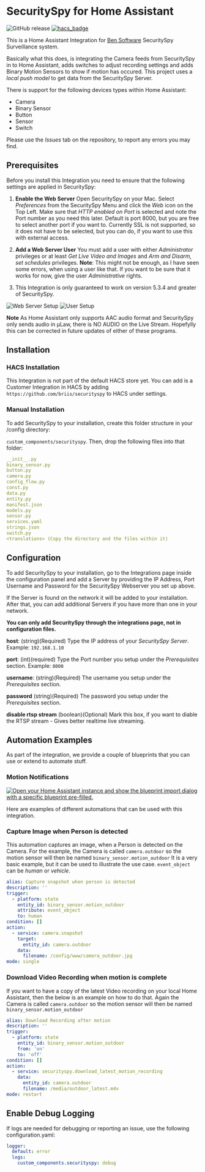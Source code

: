 # SecuritySpy for Home Assistant
![GitHub release](https://img.shields.io/github/release/briis/securityspy.svg?style=flat-square) [![hacs_badge](https://img.shields.io/badge/HACS-Custom-orange.svg?style=flat-square)](https://github.com/custom-components/hacs)

This is a Home Assistant Integration for [Ben Software](https://www.bensoftware.com) SecuritySpy Surveillance system.

Basically what this does, is integrating the Camera feeds from SecuritySpy in to Home Assistant, adds switches to adjust recording settings and adds Binary Motion Sensors to show if motion has occured. This project uses a *local push model* to get data from the SecuritySpy Server.

There is support for the following devices types within Home Assistant:
* Camera
* Binary Sensor
* Button
* Sensor
* Switch

Please use the *Issues* tab on the repository, to report any errors you may find.

## Prerequisites

Before you install this Integration you need to ensure that the following settings are applied in SecuritySpy:

1. **Enable the Web Server** Open SecuritySpy on your Mac. Select *Preferences* from the SecuritySpy Menu and click the *Web* icon on the Top Left. Make sure that *HTTP enabled on Port* is selected and note the Port number as you need this later. Default is port 8000, but you are free to select another port if you want to. Currently SSL is not supported, so it does not have to be selected, but you can do, if you want to use this with external access.

2. **Add a Web Server User** You must add a user with either *Administrator* privileges or at least *Get Live Video and Images* and *Arm and Disarm, set schedules* privileges. **Note**: This might not be enough, as I have seen some errors, when using a user like that. If you want to be sure that it works for now, give the user *Administrative* rights.

3. This Integration is only guaranteed to work on version 5.3.4 and greater of SecuritySpy.

![Web Server Setup](https://github.com/briis/securityspy/blob/master/support_files/secspy_webserver_sm.png) ![User Setup](https://github.com/briis/securityspy/blob/master/support_files/secspy_users_sm.png)

**Note** As Home Assistant only supports AAC audio format and SecuritySpy only sends audio in µLaw, there is NO AUDIO on the Live Stream. Hopefylly this can be corrected in future updates of either of these programs.

## Installation

### HACS Installation
This Integration is not part of the default HACS store yet. You can add is a Customer Integration in HACS by adding `https://github.com/briis/securityspy` to HACS under settings.

### Manual Installation

To add SecuritySpy to your installation, create this folder structure in your /config directory:

`custom_components/securityspy`.
Then, drop the following files into that folder:

```yaml
__init__.py
binary_sensor.py
button.py
camera.py
config_flow.py
const.py
data.py
entity.py
manifest.json
models.py
sensor.py
services.yaml
strings.json
switch.py
<translations> (Copy the directory and the files within it)
```


## Configuration
To add SecuritySpy to your installation, go to the Integrations page inside the configuration panel and add a Server by providing the IP Address, Port Username and Password for the SecuritySpy Webserver you set up above.

If the Server is found on the network it will be added to your installation. After that, you can add additional Servers if you have more than one in your network.

**You can only add SecuritySpy through the integrations page, not in configuration files.**

**host**:
(string)(Required) Type the IP address of your *SecuritySpy Server*. Example: `192.168.1.10`

**port**:
(int)(required) Type the Port number you setup under the *Prerequisites* section. Example: `8000`

**username**:
(string)(Required) The username you setup under the *Prerequisites* section.

**password**
(string)(Required) The password you setup under the *Prerequisites* section.

**disable rtsp stream**
(boolean)(Optional) Mark this box, if you want to diable the RTSP stream - Gives better realtime live streaming.

## Automation Examples

As part of the integration, we provide a couple of blueprints that you can use or extend to automate stuff.

### Motion Notifications

[![Open your Home Assistant instance and show the blueprint import dialog with a specific blueprint pre-filled.](https://my.home-assistant.io/badges/blueprint_import.svg)](https://github.com/briis/securityspy/blob/37caeb8234988ee6dbf3f854358715d9dd556bb8/blueprints/push_notification_motion_event.yaml)


Here are examples of different automations that can be used with this integration.

### Capture Image when Person is detected

This automation captures an image, when a Person is detected on the Camera. For the example, the Camera is called `camera.outdoor` so the motion sensor will then be named `binary_sensor.motion_outdoor` It is a very basic example, but it can be used to illustrate the use case. `event_object` can be *human* or *vehicle*.

```yaml
alias: Capture snapshot when person is detected
description: ''
trigger:
  - platform: state
    entity_id: binary_sensor.motion_outdoor
    attribute: event_object
    to: human
condition: []
action:
  - service: camera.snapshot
    target:
      entity_id: camera.outdoor
    data:
      filename: /config/www/camera_outdoor.jpg
mode: single
```

### Download Video Recording when motion is complete

If you want to have a copy of the latest Video recording on your local Home Assistant, then the below is an example on how to do that. Again the Camera is called `camera.outdoor` so the motion sensor will then be named `binary_sensor.motion_outdoor`

```yaml
alias: Download Recording after motion
description: ''
trigger:
  - platform: state
    entity_id: binary_sensor.motion_outdoor
    from: 'on'
    to: 'off'
condition: []
action:
  - service: securityspy.download_latest_motion_recording
    data:
      entity_id: camera.outdoor
      filename: /media/outdoor_latest.m4v
mode: restart
```

## Enable Debug Logging
If logs are needed for debugging or reporting an issue, use the following configuration.yaml:
```yaml
logger:
  default: error
  logs:
    custom_components.securityspy: debug
```
